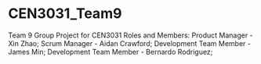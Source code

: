 # CEN3031_Team9
Team 9 Group Project for CEN3031
Roles and Members:
Product Manager - Xin Zhao;
Scrum Manager - Aidan Crawford;
Development Team Member - James Min;
Development Team Member - Bernardo Rodriguez;
